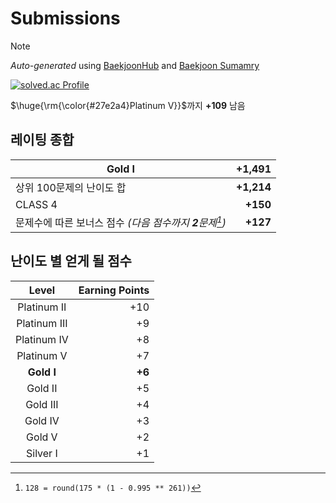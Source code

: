 # Submissions

> [!NOTE]
> *Auto-generated* using [BaekjoonHub](https://github.com/BaekjoonHub/BaekjoonHub) and [Baekjoon Sumamry](https://github.com/seheon99/baekjoon-summary)

<!-- START AUTO-UPDATE -->
[![solved.ac Profile](http://mazassumnida.wtf/api/generate_badge?boj=seyu)](https://solved.ac/seyu)

$\huge{\rm{\color{#27e2a4}Platinum V}}$까지 **+109** 남음

## 레이팅 종합

| Gold I | +1,491
| --- | --: |
| 상위 100문제의 난이도 합 | **+1,214** |
| CLASS 4 | **+150** |
| 문제수에 따른 보너스 점수 _(다음 점수까지 **2**문제[^1])_ | **+127** |

## 난이도 별 얻게 될 점수

| Level | Earning Points |
| :---: | -------------: |
| Platinum II | +10 |
| Platinum III | +9 |
| Platinum IV | +8 |
| Platinum V | +7 |
| **Gold I** | **+6** |
| Gold II | +5 |
| Gold III | +4 |
| Gold IV | +3 |
| Gold V | +2 |
| Silver I | +1 |

[^1]: `128 = round(175 * (1 - 0.995 ** 261))`
<!-- END AUTO-UPDATE -->
